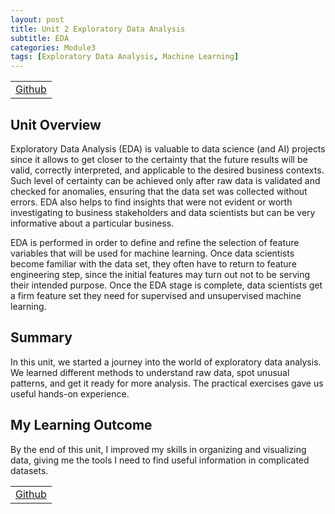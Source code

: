 ```yaml
---
layout: post
title: Unit 2 Exploratory Data Analysis
subtitle: EDA
categories: Module3
tags: [Exploratory Data Analysis, Machine Learning]
---
```

<html lang="en">

<table>
    <tr>
        <td><a href="../../../../MachineLearning/Unit02" target="_blank" class="button large">Github</a></td> 
    </tr>
</table>

<body>

<h2>Unit Overview</h2>
<p>Exploratory Data Analysis (EDA) is valuable to data science (and AI) projects since it allows to get closer to the certainty that the future results will be valid, correctly interpreted, and applicable to the desired business contexts. Such level of certainty can be achieved only after raw data is validated and checked for anomalies, ensuring that the data set was collected without errors. EDA also helps to find insights that were not evident or worth investigating to business stakeholders and data scientists but can be very informative about a particular business.

EDA is performed in order to define and refine the selection of feature variables that will be used for machine learning. Once data scientists become familiar with the data set, they often have to return to feature engineering step, since the initial features may turn out not to be serving their intended purpose. Once the EDA stage is complete, data scientists get a firm feature set they need for supervised and unsupervised machine learning.</p>

<h2>Summary</h2>
<p> In this unit, we started a journey into the world of exploratory data analysis. We learned different methods to understand raw data, spot unusual patterns, and get it ready for more analysis. The practical exercises gave us useful hands-on experience.</p>

<h2>My Learning Outcome</h2>
<p>By the end of this unit, I improved my skills in organizing and visualizing data, giving me the tools I need to find useful information in complicated datasets.</p>



</body>

</html>

<table>
    <tr>
        <td><a href="../../../../MachineLearning/Unit02" target="_blank" class="button large">Github</a></td> 
    </tr>
</table>



